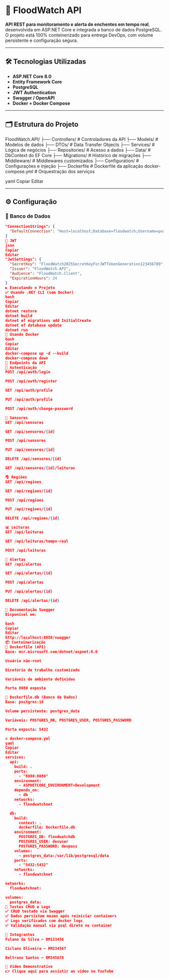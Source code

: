 # 🌊 FloodWatch API

**API REST para monitoramento e alerta de enchentes em tempo real**, desenvolvida em ASP.NET Core e integrada a banco de dados PostgreSQL. O projeto está 100% conteinerizado para entrega DevOps, com volume persistente e configuração segura.

---

## 🛠️ Tecnologias Utilizadas

- **ASP.NET Core 8.0**
- **Entity Framework Core**
- **PostgreSQL**
- **JWT Authentication**
- **Swagger / OpenAPI**
- **Docker + Docker Compose**

---

## 🗂️ Estrutura do Projeto

FloodWatch.API/
├── Controllers/ # Controladores da API
├── Models/ # Modelos de dados
├── DTOs/ # Data Transfer Objects
├── Services/ # Lógica de negócios
├── Repositories/ # Acesso a dados
├── Data/ # DbContext do EF Core
├── Migrations/ # Histórico de migrações
├── Middleware/ # Middlewares customizados
├── Configuration/ # Configurações e injeção
├── Dockerfile # Dockerfile da aplicação
docker-compose.yml # Orquestração dos serviços

yaml
Copiar
Editar

---

## ⚙️ Configuração

### 🔐 Banco de Dados

```json
"ConnectionStrings": {
  "DefaultConnection": "Host=localhost;Database=floodwatch;Username=postgres;Password=postgres123;Port=5432"
}
🔐 JWT
json
Copiar
Editar
"JwtSettings": {
  "SecretKey": "FloodWatch2025SecretKeyForJWTTokenGeneration123456789",
  "Issuer": "FloodWatch.API",
  "Audience": "FloodWatch.Client",
  "ExpirationHours": 24
}
▶️ Executando o Projeto
✅ Usando .NET CLI (sem Docker)
bash
Copiar
Editar
dotnet restore
dotnet build
dotnet ef migrations add InitialCreate
dotnet ef database update
dotnet run
🐳 Usando Docker
bash
Copiar
Editar
docker-compose up -d --build
docker-compose down
🔌 Endpoints da API
🔐 Autenticação
POST /api/auth/login

POST /api/auth/register

GET /api/auth/profile

PUT /api/auth/profile

POST /api/auth/change-password

📡 Sensores
GET /api/sensores

GET /api/sensores/{id}

POST /api/sensores

PUT /api/sensores/{id}

DELETE /api/sensores/{id}

GET /api/sensores/{id}/leituras

🌎 Regiões
GET /api/regioes

GET /api/regioes/{id}

POST /api/regioes

PUT /api/regioes/{id}

DELETE /api/regioes/{id}

📊 Leituras
GET /api/leituras

GET /api/leituras/tempo-real

POST /api/leituras

🚨 Alertas
GET /api/alertas

GET /api/alertas/{id}

POST /api/alertas

PUT /api/alertas/{id}

DELETE /api/alertas/{id}

📃 Documentação Swagger
Disponível em:

bash
Copiar
Editar
http://localhost:8080/swagger
📦 Containerização
📁 Dockerfile (API)
Base: mcr.microsoft.com/dotnet/aspnet:8.0

Usuário não-root

Diretório de trabalho customizado

Variáveis de ambiente definidas

Porta 8080 exposta

📁 Dockerfile.db (Banco de Dados)
Base: postgres:16

Volume persistente: postgres_data

Variáveis: POSTGRES_DB, POSTGRES_USER, POSTGRES_PASSWORD

Porta exposta: 5432

⚙️ docker-compose.yml
yaml
Copiar
Editar
services:
  api:
    build: .
    ports:
      - "8080:8080"
    environment:
      - ASPNETCORE_ENVIRONMENT=Development
    depends_on:
      - db
    networks:
      - floodwatchnet

  db:
    build:
      context: .
      dockerfile: Dockerfile.db
    environment:
      POSTGRES_DB: floodwatchdb
      POSTGRES_USER: devuser
      POSTGRES_PASSWORD: devpass
    volumes:
      - postgres_data:/var/lib/postgresql/data
    ports:
      - "5432:5432"
    networks:
      - floodwatchnet

networks:
  floodwatchnet:

volumes:
  postgres_data:
🧪 Testes CRUD e Logs
✅ CRUD testado via Swagger
✅ Dados persistem mesmo após reiniciar containers
✅ Logs verificados com docker logs
✅ Validação manual via psql direto no container

👥 Integrantes
Fulano da Silva — RM123456

Ciclano Oliveira — RM234567

Beltrano Santos — RM345678

🎥 Vídeo Demonstrativo
👉 Clique aqui para assistir ao vídeo no YouTube

